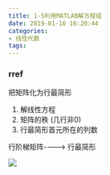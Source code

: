 ```yaml
---
title: 1-5利用MATLAB解方程组
date: 2019-01-16 16:20:44
categories: 
- 线性代数
tags:
---
```


### rref

把矩阵化为行最简形

1. 解线性方程
2. 矩阵的秩  (几行非0)
3. 行最简形首元所在的列数

行阶梯矩阵----> 行最简形

![](1-5利用MATLAB解方程组/1.png) 